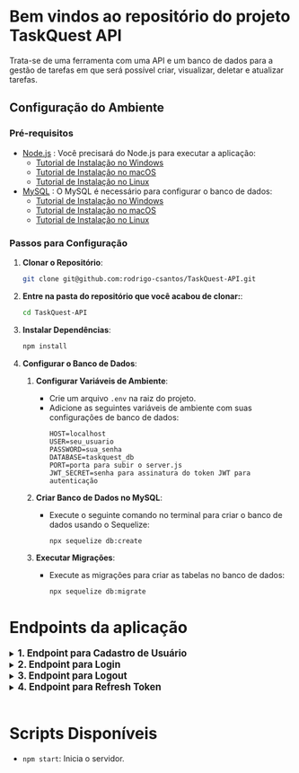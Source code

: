 # Bem vindos ao repositório do projeto TaskQuest API

Trata-se de uma ferramenta com uma API e um banco de dados para a gestão de tarefas em que será possível criar, visualizar, deletar e atualizar tarefas. 

## Configuração do Ambiente

### Pré-requisitos

- [Node.js](https://nodejs.org/) : Você precisará do Node.js para executar a aplicação:
    - [Tutorial de Instalação no Windows](https://www.youtube.com/watch?v=-jft_9PlffQ)
    - [Tutorial de Instalação no macOS](https://www.youtube.com/watch?v=YLO1FBIxgW4)
    - [Tutorial de Instalação no Linux](https://www.youtube.com/watch?v=B9Hd11RT7Bk)
- [MySQL](https://www.mysql.com/) : O MySQL é necessário para configurar o banco de dados:
    - [Tutorial de Instalação no Windows](https://www.youtube.com/watch?v=s0YoPLbox40)
    - [Tutorial de Instalação no macOS](https://www.youtube.com/watch?v=d32n6lWTpn0)
    - [Tutorial de Instalação no Linux](https://www.youtube.com/watch?v=MtobMajasQM)

### Passos para Configuração

1. **Clonar o Repositório**:
    ```bash
    git clone git@github.com:rodrigo-csantos/TaskQuest-API.git
    ```

2. **Entre na pasta do repositório que você acabou de clonar:**:
    ```bash
    cd TaskQuest-API
    ```

3. **Instalar Dependências**:
    ```bash
    npm install
    ```

4. **Configurar o Banco de Dados**:

    1. **Configurar Variáveis de Ambiente**:
        - Crie um arquivo `.env` na raiz do projeto.
        - Adicione as seguintes variáveis de ambiente com suas configurações de banco de dados:
          ```plaintext
          HOST=localhost
          USER=seu_usuario
          PASSWORD=sua_senha
          DATABASE=taskquest_db
          PORT=porta para subir o server.js
          JWT_SECRET=senha para assinatura do token JWT para autenticação
          ```

    2. **Criar Banco de Dados no MySQL**:
        - Execute o seguinte comando no terminal para criar o banco de dados usando o Sequelize:
          ```bash
          npx sequelize db:create
          ```

    3. **Executar Migrações**:
        - Execute as migrações para criar as tabelas no banco de dados:
          ```bash
          npx sequelize db:migrate
          ```


# Endpoints da aplicação

<details>
<summary><strong style="font-size: larger;">1. Endpoint para Cadastro de Usuário</strong></summary><br />

- Através deste endpoint será possível realizar o cadastro de novos usuários à aplicação, persistindo seus dados no banco.

<br />

**Método:** `POST`  
**URL:** `http://localhost:3030/users`

**Cabeçalhos (Headers):**
- `Content-Type: application/json`

**Corpo da Requisição (JSON):**
```json
{
  "userName": "Nome_do_usuário",
  "email": "usuario@example.com",
  "password": "Senha123@",
  "idAvatar": 1
}
```
**Validação dos dados:**
- Os dados do corpo da requisição são validados usando o seguinte esquema:

`userName` (string, obrigatório): Nome do usuário. Deve ter no mínimo 3 caracteres.

`email` (string, obrigatório): Email do usuário. Deve ser um email válido.

`password` (string, obrigatório): Senha do usuário. Deve ter entre 8 e 15 caracteres, incluindo pelo menos uma letra maiúscula, um número e um caractere especial.

`idAvatar` (integer, obrigatório): ID do avatar do usuário.

**Respostas:**

`201 Created:` Indica que o usuário foi registrado com sucesso:
```json
{
    "message": "user successfully registered"
}
```

`400 Bad request:` Indica que houve um problema com os dados fornecidos na requisição:
```json
{
    "message": "Failed to register user"
}
```

`400 Bad request:` Caso haja erros de validação:
```json
{
    "message": "Validation error",
    "details": [
        "userName is required and should have at least 3 characters",
        "email must be a valid email",
        "password must be between 8 and 15 characters long, include at least one uppercase letter, one number, and one special character",
        "idAvatar must be an integer"
    ]
}
```

`500 Internal Server Error:`  Indica que ocorreu um erro no servidor durante o processamento da requisição:
```json
{
    "message": "Internal Server Error"
}
```
</details>

<details>

<summary><strong style="font-size: larger;">2. Endpoint para Login</strong></summary><br />

- Através deste endpoint será possível efetuar login para autenticação de usuário, onde, quando efetuado login com sucesso a API retornará dois tokens, o token de acesso à rotas protegidas e o refresh token para reautenticação.

<br />

**Método:** `POST`  
**URL:** `http://localhost:3030/login`

**Cabeçalhos (Headers):**
- `Content-Type: application/json`

**Corpo da Requisição (JSON):**
```json
{
  "email": "usuario@example.com",
  "password": "Senha123@"
}

```
**Validação dos dados:**
- Os dados do corpo da requisição são validados usando o seguinte esquema:

`email` (string, obrigatório): Email do usuário. Deve ser um email válido.

`password` (string, obrigatório): Senha do usuário. Deve ter entre 8 e 15 caracteres, incluindo pelo menos uma letra maiúscula, um número e um caractere especial.

**Respostas:**

`200 OK:` Indica que o usuário foi autenticado com sucesso e recebeu os tokens de acesso e refresh:
```json
{
    "auth": true,
    "accessToken": "seu_token_de_acesso",
    "refreshToken": "seu_refresh_token",
    "message": "user successfully logged in"
}
```

`401 Unauthorized:` Indica que os dados fornecidos estão incorretos:
```json
{
  "message": "The email or password provided is incorrect"
}
```
</details>


<details>

<summary><strong style="font-size: larger;">3. Endpoint para Logout</strong></summary><br />

- Através deste endpoint será possível efetuar logout da aplicação, invalidando os tokens que foram fornecidos ao client side. Deve-se atentar de aos headers 'authorization' (onde será fornecido o accessToken) e 'x-refresh-token' (onde será fornecido o refreshToken).

<br />

**Método:** `POST`  
**URL:** `http://localhost:3030/logout`

**Cabeçalhos (Headers):**
- `Content-Type: application/json`
- `authorization: Brarer <accessToken>`
- `x-refresh-token: Bearer <refreshToken>`

<br />

**Validação dos tokens:**
- O tokens são validados seguindo o seguinte esquema:

`headers` o token de acesso deve ser passado através do header 'authorization' e o refresh token através do header 'x-refresh-token'

`validações` os tokens serão verificados nos seguintes cenários: a presença do token no cabeçalho, se a conformação está correta com a presença do 'Bearer' (`Bearer <token>`), se o token já foi invalidado e adicionado a blocklist e se está inválido ou expirado.

**Respostas:**

`200 OK:` Indica que o usuário foi deslogado com sucesso e os tokens foram invalidados:
```json
{
    "message": "user successfully logged out"
}
```

`401 Unauthorized:` Indica que o usuário não está autenticado durante a validação devido a ausência do token:
```json
{
    "message": "Token not provided"
}
```

`401 Unauthorized:` Indica que o usuário não está autenticado durante a validação devido a forma não padrão que o token foi enviado:
```json
{
    "message": "Malformed token"
}
```
`401 Unauthorized:` Indica que o usuário não está autenticado durante a validação devido token já invalidado na blocklist:
```json
{
    "message": "Unauthenticated user - Invalid token"
}
```

`401 Unauthorized:` Indica que o usuário não está autenticado durante a validação devido token invalido ou expirado:
```json
{
    "message": "Token expired",
    "message": "Invalid token"
}
```

`500 Internal Server Error:`  Indica que ocorreu um erro no servidor durante o processamento da requisição:
```json
{
  "message": "Internal Server Error"
}
```
</details>

<details>

<summary><strong style="font-size: larger;">4. Endpoint para Refresh Token</strong></summary><br />

- Através deste endpoint será possível que o cliente obtenha novos tokens de acesso sem precisar solicitar que o usuário faça login novamente. Irá invalidar os tokens que foram fornecidos ao client side anteriomente e conceder novos tokens de acesso e de refresh. Deve-se atentar de aos headers 'authorization' (onde será fornecido o accessToken) e 'x-refresh-token' (onde será fornecido o refreshToken).

<br />

**Método:** `POST`  
**URL:** `http://localhost:3030/refresh-login`

**Cabeçalhos (Headers):**
- `Content-Type: application/json`
- `authorization: Brarer <accessToken>`
- `x-refresh-token: Bearer <refreshToken>`

**Validação dos tokens:**
- O tokens são validados seguindo o seguinte esquema:

`headers` o token de acesso deve ser passado através do header 'authorization' e o refresh token através do header 'x-refresh-token'

`validações` os tokens serão verificados nos seguintes cenários: a presença do token no cabeçalho, se a conformação está correta com a presença do 'Bearer' (`Bearer <token>`), se o token já foi invalidado e adicionado a blocklist e se está inválido ou expirado.

**Respostas:**

`200 OK:` Indica que o tokens foiram renovados com sucesso e os anteriores foram invalidados:
```json
{
    "auth": true,
	"accessToken": "seu_token_de_acesso",
    "refreshToken": "seu_refresh_token",
	"message": "Tokens successfully refreshed",
}
```

`401 Unauthorized:` Indica que o usuário não está autenticado durante a validação devido a ausência do token:
```json
{
    "message": "Token not provided"
}
```

`401 Unauthorized:` Indica que o usuário não está autenticado durante a validação devido a forma não padrão que o token foi enviado:
```json
{
    "message": "Malformed token"
}
```
`401 Unauthorized:` Indica que o usuário não está autenticado durante a validação devido token já invalidado na blocklist:
```json
{
    "message": "Unauthenticated user - Invalid token"
}
```

`401 Unauthorized:` Indica que o usuário não está autenticado durante a validação devido token invalido ou expirado:
```json
{
    "message": "Token expired",
    "message": "Invalid token"
}
```

`500 Internal Server Error:`  Indica que ocorreu um erro no servidor durante o processamento da requisição:
```json
{
  "message": "Failed to refresh tokens",
  "error": "Internal Server Error"
}
```
</details>

<br />

# Scripts Disponíveis

- `npm start`: Inicia o servidor.